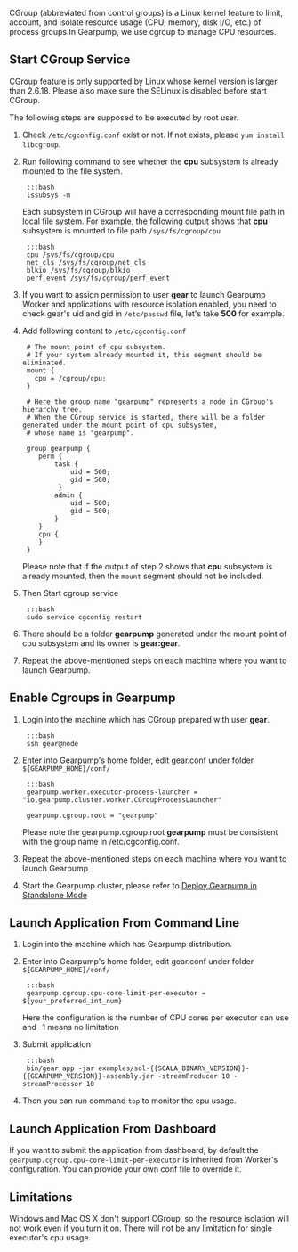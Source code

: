 CGroup (abbreviated from control groups) is a Linux kernel feature to limit, account, and isolate resource usage (CPU, memory, disk I/O, etc.) of process groups.In Gearpump, we use cgroup to manage CPU resources.

## Start CGroup Service 

CGroup feature is only supported by Linux whose kernel version is larger than 2.6.18. Please also make sure the SELinux is disabled before start CGroup.

The following steps are supposed to be executed by root user.

1. Check `/etc/cgconfig.conf` exist or not. If not exists, please `yum install libcgroup`.

2. Run following command to see whether the **cpu** subsystem is already mounted to the file system.
 
		:::bash
   		lssubsys -m
   		
    Each subsystem in CGroup will have a corresponding mount file path in local file system. For example, the following output shows that **cpu** subsystem is mounted to file path `/sys/fs/cgroup/cpu`
   
		:::bash
		cpu /sys/fs/cgroup/cpu
		net_cls /sys/fs/cgroup/net_cls
		blkio /sys/fs/cgroup/blkio
		perf_event /sys/fs/cgroup/perf_event
  
   
3. If you want to assign permission to user **gear** to launch Gearpump Worker and applications with resource isolation enabled, you need to check gear's uid and gid in `/etc/passwd` file, let's take **500** for example.

4. Add following content to `/etc/cgconfig.conf`
    
		
		# The mount point of cpu subsystem.
		# If your system already mounted it, this segment should be eliminated.
		mount {    
		  cpu = /cgroup/cpu;
		}
		    
		# Here the group name "gearpump" represents a node in CGroup's hierarchy tree.
		# When the CGroup service is started, there will be a folder generated under the mount point of cpu subsystem,
		# whose name is "gearpump".
		    
		group gearpump {
		   perm {
		       task {
		           uid = 500;
		           gid = 500;
		        }
		       admin {
		           uid = 500;
		           gid = 500;
		       }
		   }
		   cpu {
		   }
		}
	   
   
   Please note that if the output of step 2 shows that **cpu** subsystem is already mounted, then the `mount` segment should not be included.
   
4. Then Start cgroup service
   
		:::bash
   		sudo service cgconfig restart 
   
   
5. There should be a folder **gearpump** generated under the mount point of cpu subsystem and its owner is **gear:gear**.  
  
6. Repeat the above-mentioned steps on each machine where you want to launch Gearpump.   

## Enable Cgroups in Gearpump 
1. Login into the machine which has CGroup prepared with user **gear**.

   		:::bash
   		ssh gear@node
   

2. Enter into Gearpump's home folder, edit gear.conf under folder `${GEARPUMP_HOME}/conf/`

   		:::bash
   		gearpump.worker.executor-process-launcher = "io.gearpump.cluster.worker.CGroupProcessLauncher"
   
   		gearpump.cgroup.root = "gearpump"
   

   Please note the gearpump.cgroup.root **gearpump** must be consistent with the group name in /etc/cgconfig.conf.

3. Repeat the above-mentioned steps on each machine where you want to launch Gearpump

4. Start the Gearpump cluster, please refer to [Deploy Gearpump in Standalone Mode](deployment-standalone)

## Launch Application From Command Line
1. Login into the machine which has Gearpump distribution.

2. Enter into Gearpump's home folder, edit gear.conf under folder `${GEARPUMP_HOME}/conf/`
   
   		:::bash
   		gearpump.cgroup.cpu-core-limit-per-executor = ${your_preferred_int_num}
   
  
   Here the configuration is the number of CPU cores per executor can use and -1 means no limitation

3. Submit application

   		:::bash
   		bin/gear app -jar examples/sol-{{SCALA_BINARY_VERSION}}-{{GEARPUMP_VERSION}}-assembly.jar -streamProducer 10 -streamProcessor 10 
   

4. Then you can run command `top` to monitor the cpu usage.

## Launch Application From Dashboard
If you want to submit the application from dashboard, by default the `gearpump.cgroup.cpu-core-limit-per-executor` is inherited from Worker's configuration. You can provide your own conf file to override it.

## Limitations
Windows and Mac OS X don't support CGroup, so the resource isolation will not work even if you turn it on. There will not be any limitation for single executor's cpu usage.
